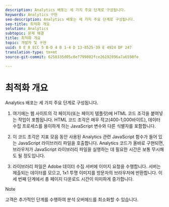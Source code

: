 ```yaml
---
description: Analytics 배포는 세 가지 주요 단계로 구성됩니다.
keywords: Analytics 구현
seo-description: Analytics 배포는 세 가지 주요 단계로 구성됩니다.
seo-title: 최적화 개요
solution: Analytics
subtopic: 문제 해결
title: 최적화 개요
topic: 개발자 및 구현
uuid: 8 E 8 ECC 5 B-D 4 B 1-4 D 13-8525-39 E 4924 DF 247
translation-type: tm+mt
source-git-commit: 6250335d05c8e7799802fce26192896a7a6598fe

---
```



# 최적화 개요

Analytics 배포는 세 가지 주요 단계로 구성됩니다.

1. 여기에는 웹 사이트의 각 페이지(또는 페이지 템플릿)에 HTML 코드 조각을 붙여넣는 작업이 포함됩니다. HTML 코드 조각은 매우 작고(400-1,000바이트), 데이터 수집 프로세스를 용이하게 하는 JavaScript 변수와 다른 식별자를 포함합니다.
1. 이 코드 조각은 지표 모음 동안 사용된 Analytics 관련 JavaScript 함수가 들어 있는 JavaScript 라이브러리 파일을 호출합니다. Analytics 코드가 올바로 구현되면, 브라우저가 JavaScript 라이브러리 파일을 실행하는 데 필요한 시간은 보통 무시해도 될 정도입니다.

1. 라이브러리 파일은 Adobe 데이터 수집 서버에 이미지 요청을 수행합니다. 서버는 제출되는 데이터를 모으고, 1x1 투명 이미지를 방문자의 브라우저에 반환합니다. 이 세 번째 단계에서 총 페이지 다운로드 시간이 미미하게 증가합니다.

>[!NOTE]
>
>고객은 추가적인 단계를 수행하여 분석 오버헤드를 최소화할 수 있습니다.

